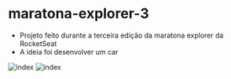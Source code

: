 # maratona-explorer-3
* Projeto feito durante a terceira edição da maratona explorer da RocketSeat
* A ideia foi desenvolver um car

![index](https://user-images.githubusercontent.com/102264203/183929963-5dbba522-50f7-471b-b85e-0bd1c868d807.png)
![index](https://user-images.githubusercontent.com/102264203/183930199-a8c05f2f-f77d-4e44-8fc4-d4d05ea33929.png)
